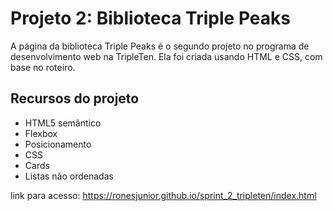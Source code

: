 # Projeto 2: Biblioteca Triple Peaks

A página da biblioteca Triple Peaks é o segundo projeto no programa de desenvolvimento web na TripleTen. Ela foi criada usando HTML e CSS, com base no roteiro.

## Recursos do projeto

- HTML5 semântico
- Flexbox
- Posicionamento
- CSS
- Cards
- Listas não ordenadas

link para acesso: https://ronesjunior.github.io/sprint_2_tripleten/index.html
